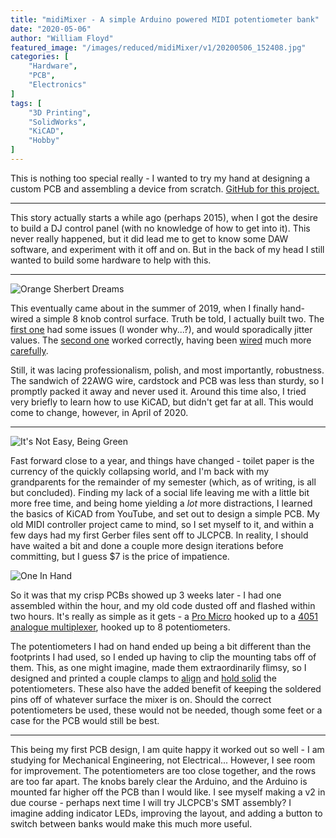```yaml
---
title: "midiMixer - A simple Arduino powered MIDI potentiometer bank"
date: "2020-05-06"
author: "William Floyd"
featured_image: "/images/reduced/midiMixer/v1/20200506_152408.jpg"
categories: [
    "Hardware",
    "PCB",
    "Electronics"
]
tags: [
    "3D Printing",
    "SolidWorks",
    "KiCAD",
    "Hobby"
]
---
```


This is nothing too special really - I wanted to try my hand at designing a custom PCB and assembling a device from scratch.
[GitHub for this project.](https://github.com/W-Floyd/midiMixer)

***

This story actually starts a while ago (perhaps 2015), when I got the desire to build a DJ control panel (with no knowledge of how to get into it).
This never really happened, but it did lead me to get to know some DAW software, and experiment with it off and on.
But in the back of my head I still wanted to build some hardware to help with this.

***

![Orange Sherbert Dreams](/images/reduced/midiMixer/handwired/20190811_004928.jpg)

This eventually came about in the summer of 2019, when I finally hand-wired a simple 8 knob control surface.
Truth be told, I actually built two.
The [first one](/images/reduced/midiMixer/handwired/20190811_005806.jpg) had some issues (I wonder why...?), and would sporadically jitter values.
The [second one](/images/reduced/midiMixer/handwired/20190812_181606.jpg) worked correctly, having been [wired](/images/reduced/midiMixer/handwired/20190811_195900.jpg) much more [carefully](/images/reduced/midiMixer/handwired/20190811_200447.jpg).

Still, it was lacing professionalism, polish, and most importantly, robustness.
The sandwich of 22AWG wire, cardstock and PCB was less than sturdy, so I promptly packed it away and never used it.
Around this time also, I tried very briefly to learn how to use KiCAD, but didn't get far at all.
This would come to change, however, in April of 2020.

***

![It's Not Easy, Being Green](/images/reduced/midiMixer/v1/20200506_152328.jpg)

Fast forward close to a year, and things have changed - toilet paper is the currency of the quickly collapsing world, and I'm back with my grandparents for the remainder of my semester (which, as of writing, is all but concluded).
Finding my lack of a social life leaving me with a little bit more free time, and being home yielding a *lot* more distractions, I learned the basics of KiCAD from YouTube, and set out to design a simple PCB.
My old MIDI controller project came to mind, so I set myself to it, and within a few days had my first Gerber files sent off to JLCPCB.
In reality, I should have waited a bit and done a couple more design iterations before committing, but I guess $7 is the price of impatience.

![One In Hand](/images/reduced/midiMixer/v1/20200506_151852.jpg)

So it was that my crisp PCBs showed up 3 weeks later - I had one assembled within the hour, and my old code dusted off and flashed within two hours.
It's really as simple as it gets - a [Pro Micro](/images/reduced/midiMixer/v1/20200506_152023.jpg) hooked up to a [4051 analogue multiplexer](/images/reduced/midiMixer/v1/20200506_152016.jpg), hooked up to 8 potentiometers.

The potentiometers I had on hand ended up being a bit different than the footprints I had used, so I ended up having to clip the mounting tabs off of them.
This, as one might imagine, made them extraordinarily flimsy, so I designed and printed a couple clamps to [align](/images/reduced/midiMixer/v1/20200506_151947.jpg) and [hold solid](/images/reduced/midiMixer/v1/20200506_152003.jpg) the potentiometers.
These also have the added benefit of keeping the soldered pins off of whatever surface the mixer is on.
Should the correct potentiometers be used, these would not be needed, though some feet or a case for the PCB would still be best.

***

This being my first PCB design, I am quite happy it worked out so well - I am studying for Mechanical Engineering, not Electrical...
However, I see room for improvement.
The potentiometers are too close together, and the rows are too far apart.
The knobs barely clear the Arduino, and the Arduino is mounted far higher off the PCB than I would like.
I see myself making a v2 in due course - perhaps next time I will try JLCPCB's SMT assembly?
I imagine adding indicator LEDs, improving the layout, and adding a button to switch between banks would make this much more useful.